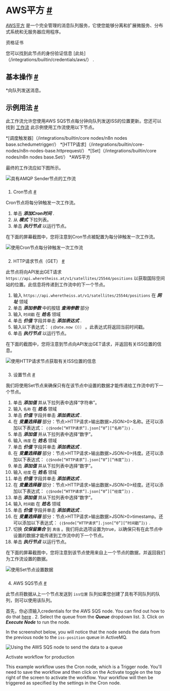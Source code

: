


 AWS平方
 [#](#aws-sqs "永久链接")
=========================================



[AWS平方](https://aws.amazon.com/sqs/) 
 是一个完全管理的消息队列服务，它使您能够分离和扩展微服务、分布式系统和无服务器应用程序。
 




 资格证书
 



 您可以找到此节点的身份验证信息
 [此处]（/integrations/builtin/credentials/aws/）
 .
 




 基本操作
 [#](#基本操作 "永久链接")
-----------------------------------------------------------


*向队列发送消息。



 示例用法
 [#](#示例用法 "永久链接")
-----------------------------------------------------



 此工作流允许您使用AWS SQS节点每分钟向队列发送ISS的位置更新。您还可以找到
 [工作流](https://n8n.io/workflows/1047) 
 此示例使用工作流使用以下节点。
 


*[调度触发器]（/integrations/builtin/core nodes/n8n nodes base.schedumetrigger/）
*[HTTP请求]（/integrations/builtin/core-nodes/n8n-nodes-base.httprequest/）
*[Set]（/integrations/builtin/core nodes/n8n nodes base.Set/）
*AWS平方



 最终的工作流应如下图所示。
 



![具有AMQP Sender节点的工作流](https://d33wubrfki0l68.cloudfront.net/98b2023fae2377806960b6cb480e2228dbc7eaa4/d8c73/_images/integrations/builtin/app-nodes/awssqs/workflow.png)



### 
 1. Cron节点
 [#](#1-cron-node "永久链接")



 Cron节点将每分钟触发一次工作流。
 


1. 单击
 ***添加Cron时间***
 .
2. 从
 ***模式***
 下拉列表。
3. 单击
 ***执行节点***
 以运行节点。



 在下面的屏幕截图中，您将注意到Cron节点被配置为每分钟触发一次工作流。
 



![使用Cron节点每分钟触发一次工作流](https://d33wubrfki0l68.cloudfront.net/e3e650e5ff60d19d34db403c2b6034e007743385/ec31c/_images/integrations/builtin/app-nodes/awssqs/cron_node.png)



### 
 2. HTTP请求节点（GET）
 [#](#2-http-request-node-get "永久链接")



 此节点将向API发出GET请求
 `https://api.wheretheiss.at/v1/satellites/25544/positions` 
 以获取国际空间站的位置。此信息将传递到工作流中的下一个节点。
 


1. 输入
 `https://api.wheretheiss.at/v1/satellites/25544/positions` 
 在
 ***网址***
 领域
2. 单击
 ***添加参数***
 中的按钮
 ***查询参数***
 部分
3. 输入
 `时间戳`
 在
 ***姓名***
 领域
4. 单击
 ***价值***
 字段并单击
 ***添加表达式***
 .
5. 输入以下表达式：
 `｛｛Date.now（）｝｝`
 。此表达式将返回当前时间戳。
6. 单击
 ***执行节点***
 以运行节点。



 在下面的截图中，您将注意到节点向API发出GET请求，并返回有关ISS位置的信息。
 



![使用HTTP请求节点获取有关ISS位置的信息](https://d33wubrfki0l68.cloudfront.net/f84961ea3f89238186ae9f0f385686e26b123210/d1cdb/_images/integrations/builtin/app-nodes/awssqs/httprequest_node.png)



### 
 3. 设置节点
 [#](#3-集-节点 "永久链接")



 我们将使用Set节点来确保只有在该节点中设置的数据才能传递给工作流中的下一个节点。
 


1. 单击
 ***添加值***
 并从下拉列表中选择“字符串”。
2. 输入
 `名称`
 在
 ***姓名***
 领域
3. 单击
 ***价值***
 字段并单击
 ***添加表达式***
 .
4. 在
 ***变量选择器***
 部分：节点>HTTP请求>输出数据>JSON>0>名称。还可以添加以下表达式：
 `｛｛$node[“HTTP请求”].json[“0”][“名称”]｝｝`
 .
5. 单击
 ***添加值***
 并从下拉列表中选择“数字”。
6. 输入
 `纬度`
 在
 ***姓名***
 领域
7. 单击
 ***价值***
 字段并单击
 ***添加表达式***
 .
8. 在
 ***变量选择器***
 部分：节点>HTTP请求>输出数据>JSON>0>纬度。还可以添加以下表达式：
 `｛｛$node[“HTTP请求”].json[“0”][“纬度”]｝｝`
 .
9. 单击
 ***添加值***
 并从下拉列表中选择“数字”。
10. 输入
 `经度`
 在
 ***姓名***
 领域
11. 单击
 ***价值***
 字段并单击
 ***添加表达式***
 .
12. 在
 ***变量选择器***
 部分：节点>HTTP请求>输出数据>JSON>0>经度。还可以添加以下表达式：
 `｛｛$node[“HTTP请求”].json[“0”][“经度”]｝｝`
 .
13. 单击
 ***添加值***
 并从下拉列表中选择“数字”。
14. 输入
 `时间戳`
 在
 ***姓名***
 领域
15. 单击
 ***价值***
 字段并单击
 ***添加表达式***
 .
16. 在
 ***变量选择器***
 部分：节点>HTTP请求>输出数据>JSON>0>timestamp。还可以添加以下表达式：
 `｛｛$node[“HTTP请求”].json[“0”][“时间戳”]｝｝`
 .
17. 切换
 ***仅保留集合***
 到
 `真值`
 。我们将此选项设置为true，以确保只有在此节点中设置的数据才能传递到工作流中的下一个节点。
18. 单击
 ***执行节点***
 以运行节点。



 在下面的屏幕截图中，您将注意到该节点使用来自上一个节点的数据，并返回我们为工作流设置的数据。
 



![使用Set节点设置数据](https://d33wubrfki0l68.cloudfront.net/303abaeefa1b58621300adc8848a0bea70dd9749/de9dc/_images/integrations/builtin/app-nodes/awssqs/set_node.png)



### 
 4. AWS SQS节点
 [#](#4-aws-sqs-node "永久链接")



 此节点将数据从上一个节点发送到
 `iss位置`
 队列如果您创建了具有不同队列的队列，则可以使用该队列。
 


首先，你必须输入credentials for the AWS SQS node. You can find out how to do that
 [here](/integrations/builtin/credentials/aws/) 
 .
2. Select the queue from the
 ***Queue***
 dropdown list.
3. Click on
 ***Execute Node***
 to run the node.



 In the screenshot below, you will notice that the node sends the data from the previous node to the
 `iss-position` 
 queue in ActiveMQ.
 



![Using the AWS SQS node to send the data to a queue](https://d33wubrfki0l68.cloudfront.net/0a6d49bda7935c84f4f35f875c5ac7f307a990e5/53b68/_images/integrations/builtin/app-nodes/awssqs/awssqs_node.png)





 Activate workflow for production
 



 This example workflow uses the Cron node, which is a Trigger node. You'll need to save the workflow and then click on the Activate toggle on the top right of the screen to activate the workflow. Your workflow will then be triggered as specified by the settings in the Cron node.
 






